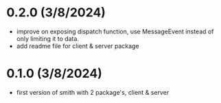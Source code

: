 # 0.2.0 (3/8/2024)

- improve on exposing dispatch function, use MessageEvent instead of only limiting it to data.
- add readme file for client & server package

# 0.1.0 (3/8/2024)

- first version of smith with 2 package's, client & server